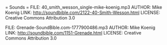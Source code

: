 = Sounds =
FILE: 40_smith_wesson_single-mike-koenig.mp3
AUTHOR: Mike Koenig
LINK: http://soundbible.com/2122-40-Smith-Wesson.html
LICENSE: Creative Commons Attribution 3.0

FILE: Grenade-SoundBible.com-1777900486.mp3
AUTHOR: Mike Koenig
LINK: http://soundbible.com/1151-Grenade.html 
LICENSE: Creative Commons Attribution 3.0
